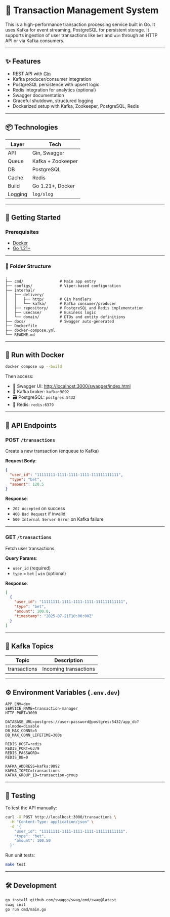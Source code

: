 # 🎰 Transaction Management System

This is a high-performance transaction processing service built in Go. It uses Kafka for event streaming, PostgreSQL for persistent storage. It supports ingestion of user transactions like `bet` and `win` through an HTTP API or via Kafka consumers.

---

## ✨ Features

- REST API with [Gin](https://github.com/gin-gonic/gin)
- Kafka producer/consumer integration
- PostgreSQL persistence with upsert logic
- Redis integration for analytics (optional)
- Swagger documentation
- Graceful shutdown, structured logging
- Dockerized setup with Kafka, Zookeeper, PostgreSQL, Redis

---

## 📦 Technologies

| Layer     | Tech                                   |
|-----------|----------------------------------------|
| API       | Gin, Swagger                           |
| Queue     | Kafka + Zookeeper                      |
| DB        | PostgreSQL                             |
| Cache     | Redis                                  |
| Build     | Go 1.21+, Docker                       |
| Logging   | `log/slog`                             |

---

## 🚀 Getting Started

### Prerequisites

- [Docker](https://www.docker.com/)
- [Go 1.21+](https://golang.org/dl/)

---

### 📁 Folder Structure

```
.
├── cmd/                # Main app entry
├── configs/            # Viper-based configuration
├── internal/
│   ├── delivery/
│   │   ├── http/       # Gin handlers
│   │   └── kafka/      # Kafka consumer/producer
│   ├── repository/     # PostgreSQL and Redis implementation
│   ├── usecase/        # Business logic
│   └── domain/         # DTOs and entity definitions
├── docs/               # Swagger auto-generated
├── Dockerfile
├── docker-compose.yml
└── README.md
```

---

## 🐳 Run with Docker

```bash
docker compose up --build
```

Then access:

- 🧠 Swagger UI: [http://localhost:3000/swagger/index.html](http://localhost:3000/swagger/index.html)
- 📡 Kafka broker: `kafka:9092`
- 🗃️ PostgreSQL: `postgres:5432`
- 🔁 Redis: `redis:6379`

---

## 🔌 API Endpoints

### POST `/transactions`

Create a new transaction (enqueue to Kafka)

**Request Body**:

```json
{
  "user_id": "11111111-1111-1111-1111-111111111111",
  "type": "bet",
  "amount": 120.5
}
```

**Response**:
- `202 Accepted` on success
- `400 Bad Request` if invalid
- `500 Internal Server Error` on Kafka failure

---

### GET `/transactions`

Fetch user transactions.

**Query Params**:
- `user_id` (required)
- `type` = `bet` | `win` (optional)

**Response**:
```json
[
  {
    "user_id": "11111111-1111-1111-1111-111111111111",
    "type": "bet",
    "amount": 100.0,
    "timestamp": "2025-07-21T10:00:00Z"
  }
]
```

---

## 🔄 Kafka Topics

| Topic        | Description           |
|--------------|-----------------------|
| transactions | Incoming transactions |

---

## ⚙️ Environment Variables (`.env.dev`)

```dotenv
APP_ENV=dev
SERVICE_NAME=transaction-manager
HTTP_PORT=3000

DATABASE_URL=postgres://user:password@postgres:5432/app_db?sslmode=disable
DB_MAX_CONNS=5
DB_MAX_CONN_LIFETIME=300s

REDIS_HOST=redis
REDIS_PORT=6379
REDIS_PASSWORD=
REDIS_DB=0

KAFKA_ADDRESS=kafka:9092
KAFKA_TOPIC=transactions
KAFKA_GROUP_ID=transaction-group
```

---

## 🧪 Testing

To test the API manually:

```bash
curl -X POST http://localhost:3000/transactions \
  -H "Content-Type: application/json" \
  -d '{
    "user_id": "11111111-1111-1111-1111-111111111111",
    "type": "bet",
    "amount": 100.50
  }'
```

Run unit tests:

```bash
make test
```

---

## 🛠️ Development

```bash
go install github.com/swaggo/swag/cmd/swag@latest
swag init
go run cmd/main.go
```

